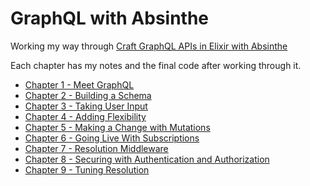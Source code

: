 # GraphQL with Absinthe

Working my way through [Craft GraphQL APIs in Elixir with Absinthe](https://pragprog.com/book/wwgraphql/craft-graphql-apis-in-elixir-with-absinthe)

Each chapter has my notes and the final code after working through it.

* [Chapter 1 - Meet GraphQL](./ch01/README.md)
* [Chapter 2 - Building a Schema](./ch02/README.md)
* [Chapter 3 - Taking User Input](./ch03/README.md)
* [Chapter 4 - Adding Flexibility](./ch04/README.md)
* [Chapter 5 - Making a Change with Mutations](./ch05/README.md)
* [Chapter 6 - Going Live With Subscriptions](./ch06/README.md)
* [Chapter 7 - Resolution Middleware](./ch07/README.md)
* [Chapter 8 - Securing with Authentication and Authorization](./ch08/README.md)
* [Chapter 9 - Tuning Resolution](./ch09/README.md)
